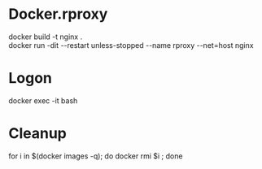 # Docker.rproxy

docker build -t nginx .  
docker run -dit --restart unless-stopped --name rproxy --net=host nginx

# Logon  

docker exec -it <Container Name> bash  

# Cleanup 

for i in $(docker images -q); do docker rmi $i ; done  

